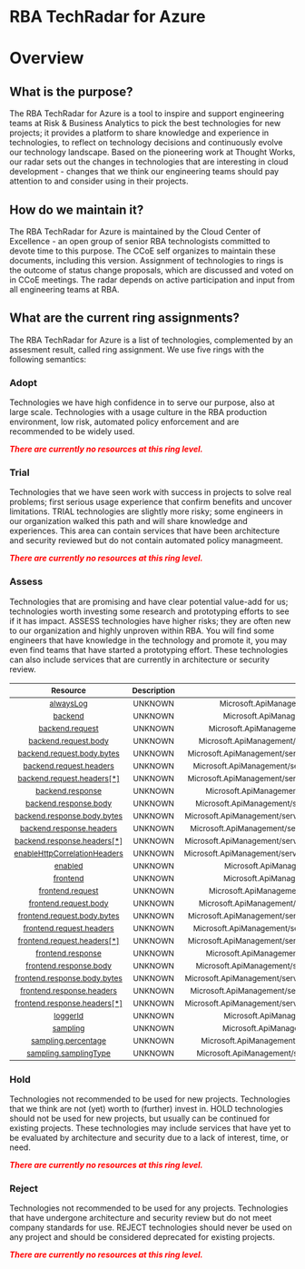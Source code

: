 
RBA TechRadar for Azure
=======================

# Overview

## What is the purpose?


The RBA TechRadar for Azure is a tool to inspire and support engineering teams at Risk & Business Analytics to pick the best technologies for new projects; it provides a platform to share knowledge and experience in technologies, to reflect on technology decisions and continuously evolve our technology landscape.  Based on the pioneering work at Thought Works, our radar sets out the changes in technologies that are interesting in cloud development - changes that we think our engineering teams should pay attention to and consider using in their projects.
## How do we maintain it?


The RBA TechRadar for Azure is maintained by the Cloud Center of Excellence - an open group of senior RBA technologists committed to devote time to this purpose.  The CCoE self organizes to maintain these documents, including this version.  Assignment of technologies to rings is the outcome of status change proposals, which are discussed and voted on in CCoE meetings.  The radar depends on active participation and input from all engineering teams at RBA.
## What are the current ring assignments?


The RBA TechRadar for Azure is a list of technologies, complemented by an assesment result, called ring assignment.  We use five rings with the following semantics:
### Adopt


Technologies we have high confidence in to serve our purpose, also at large scale.  Technologies with a usage culture in the RBA production environment, low risk, automated policy enforcement and are recommended to be widely used.  
  
***<font color="red"> There are currently no resources at this ring level. </font>***
### Trial


Technologies that we have seen work with success in projects to solve real problems;  first serious usage experience that confirm benefits and uncover limitations.  TRIAL technologies are slightly more risky; some engineers in our organization walked this path and will share knowledge and experiences.  This area can contain services that have been architecture and security reviewed but do not contain automated policy managmeent.  
  
***<font color="red"> There are currently no resources at this ring level. </font>***
### Assess


Technologies that are promising and have clear potential value-add for us; technologies worth investing some research and prototyping efforts to see if it has impact.  ASSESS technologies have higher risks;  they are often new to our organization and highly unproven within RBA.  You will find some engineers that have knowledge in the technology and promote it, you may even find teams that have started a prototyping effort.  These technologies can also include services that are currently in architecture or security review.  

|<sub>Resource</sub>|<sub>Description</sub>|<sub>Path</sub>|<sub>Status</sub>|
| :---: | :---: | :---: | :---: |
|<sub>[alwaysLog](https://github.com/openrba/python-azure-techradar/tree/master/Microsoft.ApiManagement/service/diagnostics/alwaysLog)</sub>|<sub>UNKNOWN</sub>|<sub>Microsoft.ApiManagement/service/diagnostics/alwaysLog</sub>|<sub>ASSESS</sub>|
|<sub>[backend](https://github.com/openrba/python-azure-techradar/tree/master/Microsoft.ApiManagement/service/diagnostics/backend)</sub>|<sub>UNKNOWN</sub>|<sub>Microsoft.ApiManagement/service/diagnostics/backend</sub>|<sub>ASSESS</sub>|
|<sub>[backend.request](https://github.com/openrba/python-azure-techradar/tree/master/Microsoft.ApiManagement/service/diagnostics/backend.request)</sub>|<sub>UNKNOWN</sub>|<sub>Microsoft.ApiManagement/service/diagnostics/backend.request</sub>|<sub>ASSESS</sub>|
|<sub>[backend.request.body](https://github.com/openrba/python-azure-techradar/tree/master/Microsoft.ApiManagement/service/diagnostics/backend.request.body)</sub>|<sub>UNKNOWN</sub>|<sub>Microsoft.ApiManagement/service/diagnostics/backend.request.body</sub>|<sub>ASSESS</sub>|
|<sub>[backend.request.body.bytes](https://github.com/openrba/python-azure-techradar/tree/master/Microsoft.ApiManagement/service/diagnostics/backend.request.body.bytes)</sub>|<sub>UNKNOWN</sub>|<sub>Microsoft.ApiManagement/service/diagnostics/backend.request.body.bytes</sub>|<sub>ASSESS</sub>|
|<sub>[backend.request.headers](https://github.com/openrba/python-azure-techradar/tree/master/Microsoft.ApiManagement/service/diagnostics/backend.request.headers)</sub>|<sub>UNKNOWN</sub>|<sub>Microsoft.ApiManagement/service/diagnostics/backend.request.headers</sub>|<sub>ASSESS</sub>|
|<sub>[backend.request.headers[*]](https://github.com/openrba/python-azure-techradar/tree/master/Microsoft.ApiManagement/service/diagnostics/backend.request.headers[*])</sub>|<sub>UNKNOWN</sub>|<sub>Microsoft.ApiManagement/service/diagnostics/backend.request.headers[*]</sub>|<sub>ASSESS</sub>|
|<sub>[backend.response](https://github.com/openrba/python-azure-techradar/tree/master/Microsoft.ApiManagement/service/diagnostics/backend.response)</sub>|<sub>UNKNOWN</sub>|<sub>Microsoft.ApiManagement/service/diagnostics/backend.response</sub>|<sub>ASSESS</sub>|
|<sub>[backend.response.body](https://github.com/openrba/python-azure-techradar/tree/master/Microsoft.ApiManagement/service/diagnostics/backend.response.body)</sub>|<sub>UNKNOWN</sub>|<sub>Microsoft.ApiManagement/service/diagnostics/backend.response.body</sub>|<sub>ASSESS</sub>|
|<sub>[backend.response.body.bytes](https://github.com/openrba/python-azure-techradar/tree/master/Microsoft.ApiManagement/service/diagnostics/backend.response.body.bytes)</sub>|<sub>UNKNOWN</sub>|<sub>Microsoft.ApiManagement/service/diagnostics/backend.response.body.bytes</sub>|<sub>ASSESS</sub>|
|<sub>[backend.response.headers](https://github.com/openrba/python-azure-techradar/tree/master/Microsoft.ApiManagement/service/diagnostics/backend.response.headers)</sub>|<sub>UNKNOWN</sub>|<sub>Microsoft.ApiManagement/service/diagnostics/backend.response.headers</sub>|<sub>ASSESS</sub>|
|<sub>[backend.response.headers[*]](https://github.com/openrba/python-azure-techradar/tree/master/Microsoft.ApiManagement/service/diagnostics/backend.response.headers[*])</sub>|<sub>UNKNOWN</sub>|<sub>Microsoft.ApiManagement/service/diagnostics/backend.response.headers[*]</sub>|<sub>ASSESS</sub>|
|<sub>[enableHttpCorrelationHeaders](https://github.com/openrba/python-azure-techradar/tree/master/Microsoft.ApiManagement/service/diagnostics/enableHttpCorrelationHeaders)</sub>|<sub>UNKNOWN</sub>|<sub>Microsoft.ApiManagement/service/diagnostics/enableHttpCorrelationHeaders</sub>|<sub>ASSESS</sub>|
|<sub>[enabled](https://github.com/openrba/python-azure-techradar/tree/master/Microsoft.ApiManagement/service/diagnostics/enabled)</sub>|<sub>UNKNOWN</sub>|<sub>Microsoft.ApiManagement/service/diagnostics/enabled</sub>|<sub>ASSESS</sub>|
|<sub>[frontend](https://github.com/openrba/python-azure-techradar/tree/master/Microsoft.ApiManagement/service/diagnostics/frontend)</sub>|<sub>UNKNOWN</sub>|<sub>Microsoft.ApiManagement/service/diagnostics/frontend</sub>|<sub>ASSESS</sub>|
|<sub>[frontend.request](https://github.com/openrba/python-azure-techradar/tree/master/Microsoft.ApiManagement/service/diagnostics/frontend.request)</sub>|<sub>UNKNOWN</sub>|<sub>Microsoft.ApiManagement/service/diagnostics/frontend.request</sub>|<sub>ASSESS</sub>|
|<sub>[frontend.request.body](https://github.com/openrba/python-azure-techradar/tree/master/Microsoft.ApiManagement/service/diagnostics/frontend.request.body)</sub>|<sub>UNKNOWN</sub>|<sub>Microsoft.ApiManagement/service/diagnostics/frontend.request.body</sub>|<sub>ASSESS</sub>|
|<sub>[frontend.request.body.bytes](https://github.com/openrba/python-azure-techradar/tree/master/Microsoft.ApiManagement/service/diagnostics/frontend.request.body.bytes)</sub>|<sub>UNKNOWN</sub>|<sub>Microsoft.ApiManagement/service/diagnostics/frontend.request.body.bytes</sub>|<sub>ASSESS</sub>|
|<sub>[frontend.request.headers](https://github.com/openrba/python-azure-techradar/tree/master/Microsoft.ApiManagement/service/diagnostics/frontend.request.headers)</sub>|<sub>UNKNOWN</sub>|<sub>Microsoft.ApiManagement/service/diagnostics/frontend.request.headers</sub>|<sub>ASSESS</sub>|
|<sub>[frontend.request.headers[*]](https://github.com/openrba/python-azure-techradar/tree/master/Microsoft.ApiManagement/service/diagnostics/frontend.request.headers[*])</sub>|<sub>UNKNOWN</sub>|<sub>Microsoft.ApiManagement/service/diagnostics/frontend.request.headers[*]</sub>|<sub>ASSESS</sub>|
|<sub>[frontend.response](https://github.com/openrba/python-azure-techradar/tree/master/Microsoft.ApiManagement/service/diagnostics/frontend.response)</sub>|<sub>UNKNOWN</sub>|<sub>Microsoft.ApiManagement/service/diagnostics/frontend.response</sub>|<sub>ASSESS</sub>|
|<sub>[frontend.response.body](https://github.com/openrba/python-azure-techradar/tree/master/Microsoft.ApiManagement/service/diagnostics/frontend.response.body)</sub>|<sub>UNKNOWN</sub>|<sub>Microsoft.ApiManagement/service/diagnostics/frontend.response.body</sub>|<sub>ASSESS</sub>|
|<sub>[frontend.response.body.bytes](https://github.com/openrba/python-azure-techradar/tree/master/Microsoft.ApiManagement/service/diagnostics/frontend.response.body.bytes)</sub>|<sub>UNKNOWN</sub>|<sub>Microsoft.ApiManagement/service/diagnostics/frontend.response.body.bytes</sub>|<sub>ASSESS</sub>|
|<sub>[frontend.response.headers](https://github.com/openrba/python-azure-techradar/tree/master/Microsoft.ApiManagement/service/diagnostics/frontend.response.headers)</sub>|<sub>UNKNOWN</sub>|<sub>Microsoft.ApiManagement/service/diagnostics/frontend.response.headers</sub>|<sub>ASSESS</sub>|
|<sub>[frontend.response.headers[*]](https://github.com/openrba/python-azure-techradar/tree/master/Microsoft.ApiManagement/service/diagnostics/frontend.response.headers[*])</sub>|<sub>UNKNOWN</sub>|<sub>Microsoft.ApiManagement/service/diagnostics/frontend.response.headers[*]</sub>|<sub>ASSESS</sub>|
|<sub>[loggerId](https://github.com/openrba/python-azure-techradar/tree/master/Microsoft.ApiManagement/service/diagnostics/loggerId)</sub>|<sub>UNKNOWN</sub>|<sub>Microsoft.ApiManagement/service/diagnostics/loggerId</sub>|<sub>ASSESS</sub>|
|<sub>[sampling](https://github.com/openrba/python-azure-techradar/tree/master/Microsoft.ApiManagement/service/diagnostics/sampling)</sub>|<sub>UNKNOWN</sub>|<sub>Microsoft.ApiManagement/service/diagnostics/sampling</sub>|<sub>ASSESS</sub>|
|<sub>[sampling.percentage](https://github.com/openrba/python-azure-techradar/tree/master/Microsoft.ApiManagement/service/diagnostics/sampling.percentage)</sub>|<sub>UNKNOWN</sub>|<sub>Microsoft.ApiManagement/service/diagnostics/sampling.percentage</sub>|<sub>ASSESS</sub>|
|<sub>[sampling.samplingType](https://github.com/openrba/python-azure-techradar/tree/master/Microsoft.ApiManagement/service/diagnostics/sampling.samplingType)</sub>|<sub>UNKNOWN</sub>|<sub>Microsoft.ApiManagement/service/diagnostics/sampling.samplingType</sub>|<sub>ASSESS</sub>|

### Hold


Technologies not recommended to be used for new projects. Technologies that we think are not (yet) worth to (further) invest in.  HOLD technologies should not be used for new projects, but usually can be continued for existing projects.  These technologies may include services that have yet to be evaluated by architecture and security due to a lack of interest, time, or need.  
  
***<font color="red"> There are currently no resources at this ring level. </font>***
### Reject


Technologies not recommended to be used for any projects. Technologies that have undergone architecture and security review but do not meet company standards for use.  REJECT technologies should never be used on any project and should be considered deprecated for existing projects.  
  
***<font color="red"> There are currently no resources at this ring level. </font>***